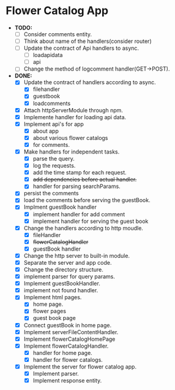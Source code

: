 # Flower Catalog App

- **TODO:**
  - [ ] Consider comments entity.
  - [ ] Think about name of the handlers(consider router)
  - [ ] Update the contract of Api handlers to async.
    - [ ] loadapidata
    - [ ] api
  - [ ] Change the method of logcomment handler(GET->POST).

- **DONE:**
  - [x] Update the contract of handlers according to async.
    - [x] filehandler
    - [x] guestbook
    - [x] loadcomments
  - [x] Attach httpServerModule through npm.
  - [x] Implemente handler for loading api data.
  - [x] Implement api's for app
    - [x] about app
    - [x] about various flower catalogs
    - [x] for comments.
  - [x] Make handlers for independent tasks.
    - [x] parse the query.
    - [x] log the requests.
    - [x] add the time stamp for each request.
    - [x] ~~add dependencies before actual handler.~~
    - [x] handler for parsing searchParams.
  - [x] persist the comments
  - [x] load the comments before serving the guestBook.
  - [x] Implment guestBook handler
    - [x] implement handler for add comment
    - [x] implement handler for serving the guest book
  - [x] Change the handlers according to http moudle.
    - [x] fileHandler
    - [x] ~~flowerCatalogHandler~~
    - [x] guestBook handler
  - [x] Change the http server to built-in module.
  - [x] Separate the server and app code.
  - [x] Change the directory structure.
  - [x] implement parser for query params.
  - [x] Implement guestBookHandler.
  - [x] implement not found handler.
  - [x] Implement html pages.
    - [x] home page.
    - [x] flower pages
    - [x] guest book page
  - [x] Connect guestBook in home page.
  - [x] Implement serverFileContentHandler.
  - [x] Implement flowerCatalogHomePage
  - [x] Implement flowerCatalogHandler.
    - [x] handler for home page.
    - [x] handler for flower catalogs.
  - [x] Implement the server for flower catalog app.
    - [x] Implement parser.
    - [x] Implement response entity.